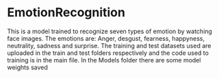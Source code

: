 # EmotionRecognition
This is a model trained to recognize seven types of emotion by watching face images. 
The emotions are: Anger, desgust, fearness, happyness, neutrality, sadness and surprise.
The training and test datasets used are uploaded in the train and test folders respectively and the code used to training is in the main file.
In the Models folder there are some model weights saved 
